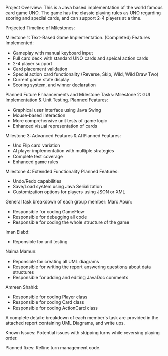 Project Overview:
This is a Java based implementation of the world famous card game UNO. The game has the classic playing rules as UNO regarding scoring and special cards, and can support 2-4 players at a time. 

Projected Timeline of Milestones:

Milestone 1: Text-Based Game Implementation. (Completed)
Features Implemented:
- Gameplay with manual keyboard input
- Full card deck with standard UNO cards and speical action cards
- 2-4 player support
- Card placement validation
- Special action card functionality (Reverse, Skip, Wild, Wild Draw Two)
- Current game state display
- Scoring system, and winner declaration

Planned Future Enhancements and Milestone Tasks:
Milestone 2: GUI Implementation & Unit Testing. 
Planned Features:
- Graphical user interface using Java Swing
- Mouse-based interaction
- More comprehensive unit tests of game logic
- Enhanced visual representation of cards

Milestone 3: Advanced Features & Al 
Planned Features:
- Uno Flip card variation
- Al player implementation with multiple strategies
- Complete test coverage
- Enhanced game rules

Milestone 4: Extended Functionality 
Planned Features:
- Undo/Redo capabilities
- Save/Load system using Java Serialization
- Customization options for players using JSON or XML

General task breakdown of each group member:
Marc Aoun:
- Responsible for coding GameFlow
- Responsible for debugging all code
- Responsible for coding the whole structure of the game

Iman Elabd:
- Reponsible for unit testing

Naima Mamun:
- Reponsible for creating all UML diagrams
- Responsible for writing the report answering questions about data structures
- Responsible for adding and editing JavaDoc comments
  
Amreen Shahid:
- Responsible for coding Player class
- Responsible for coding Card class
- Responsible for coding ActionCard class

A complete detaile breakdown of each member's task are provided in the attached report containing UML Diagrams, and write ups.

Known Issues:
Potential issues with skipping turns while reversing playing order.

Planned fixes:
Refine turn management code.
